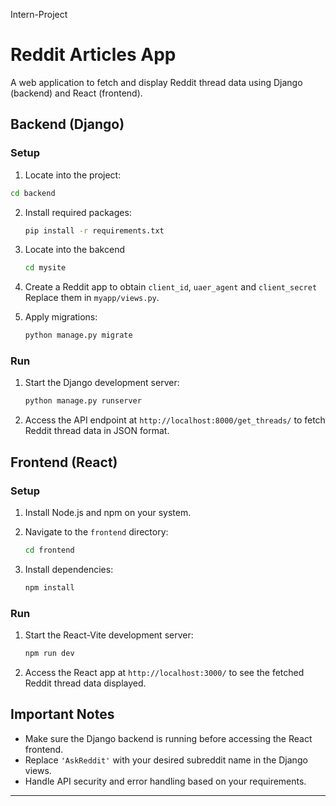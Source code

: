 Intern-Project

# Reddit Articles App

A web application to fetch and display Reddit thread data using Django (backend) and React (frontend).

## Backend (Django)

### Setup


1.  Locate into the project:
   ```bash
   cd backend
   ```

2. Install required packages:
   ```bash
   pip install -r requirements.txt
   ```
3. Locate into the bakcend
   ```bash
   cd mysite
   ```
4. Create a Reddit app to obtain `client_id`, `uaer_agent` and `client_secret` Replace them in `myapp/views.py`.

5. Apply migrations:
   ```bash
   python manage.py migrate
   ```



### Run

1. Start the Django development server:
   ```bash
   python manage.py runserver
   ```
2. Access the API endpoint at `http://localhost:8000/get_threads/` to fetch Reddit thread data in JSON format.

## Frontend (React)

### Setup

1. Install Node.js and npm on your system.

2. Navigate to the `frontend` directory:
   ```bash
   cd frontend
   ```

3. Install dependencies:
   ```bash
   npm install
   ```

### Run

1. Start the React-Vite development server:
   ```bash
   npm run dev
   ```

2. Access the React app at `http://localhost:3000/` to see the fetched Reddit thread data displayed.

## Important Notes

- Make sure the Django backend is running before accessing the React frontend.
- Replace `'AskReddit'` with your desired subreddit name in the Django views.
- Handle API security and error handling based on your requirements.

---

